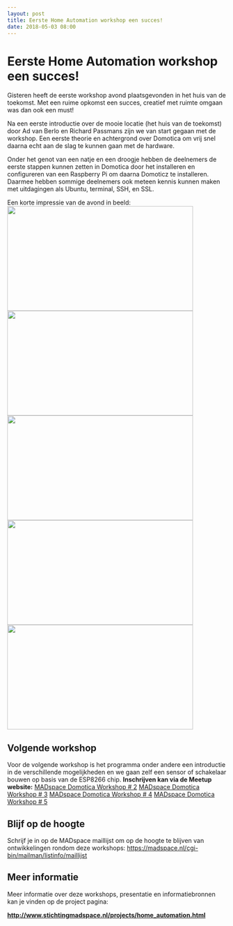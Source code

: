 ```yaml
---
layout: post
title: Eerste Home Automation workshop een succes!
date: 2018-05-03 08:00
---
```


# Eerste Home Automation workshop een succes!

Gisteren heeft de eerste workshop avond plaatsgevonden in het huis van de toekomst.
Met een ruime opkomst een succes, creatief met ruimte omgaan was dan ook een must!

Na een eerste introductie over de mooie locatie (het huis van de toekomst) door Ad van Berlo en Richard Passmans zijn we van start gegaan met de workshop.
Een eerste theorie en achtergrond over Domotica om vrij snel daarna echt aan de slag te kunnen gaan met de hardware.

Onder het genot van een natje en een droogje hebben de deelnemers de eerste stappen kunnen zetten in Domotica door het installeren en configureren van een Raspberry Pi om daarna Domoticz te installeren.
Daarmee hebben sommige deelnemers ook meteen kennis kunnen maken met uitdagingen als Ubuntu, terminal, SSH, en SSL.

Een korte impressie van de avond in beeld:
<img class="img-responsive" src="http://www.stichtingmadspace.nl/assets/img/Home_Automation_workshop1-1.jpg" height="240" width="427">
<img class="img-responsive" src="http://www.stichtingmadspace.nl/assets/img/Home_Automation_workshop1-2.jpg" height="240" width="427">
<img class="img-responsive" src="http://www.stichtingmadspace.nl/assets/img/Home_Automation_workshop1-3.jpg" height="240" width="427">
<img class="img-responsive" src="http://www.stichtingmadspace.nl/assets/img/Home_Automation_workshop1-4.jpg" height="240" width="427">
<img class="img-responsive" src="http://www.stichtingmadspace.nl/assets/img/Home_Automation_workshop1-5.jpg" height="240" width="427">

## Volgende workshop

Voor de volgende workshop is het programma onder andere een introductie in de verschillende mogelijkheden en we gaan zelf een sensor of schakelaar bouwen op basis van de ESP8266 chip.
<b>Inschrijven kan via de Meetup website:</b>
<a href="https://www.meetup.com/nl-NL/MADspace/events/250249942/">MADspace Domotica Workshop # 2</a>
<a href="https://www.meetup.com/nl-NL/MADspace/events/250249954/">MADspace Domotica Workshop # 3</a>
<a href="https://www.meetup.com/nl-NL/MADspace/events/250249961/">MADspace Domotica Workshop # 4</a>
<a href="https://www.meetup.com/nl-NL/MADspace/events/250249965/">MADspace Domotica Workshop # 5</a>

## Blijf op de hoogte

Schrijf je in op de MADspace maillijst om op de hoogte te blijven van ontwikkelingen rondom deze workshops:
<a href="https://madspace.nl/cgi-bin/mailman/listinfo/maillijst">https://madspace.nl/cgi-bin/mailman/listinfo/maillijst</a>

## Meer informatie

Meer informatie over deze workshops, presentatie en informatiebronnen kan je vinden op de project pagina:

<b><a href="http://www.stichtingmadspace.nl/projects/home_automation.html">http://www.stichtingmadspace.nl/projects/home_automation.html</a></b>
